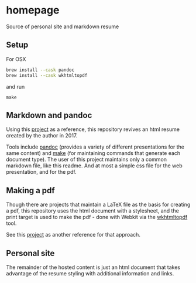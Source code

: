 # homepage
Source of personal site and markdown resume

## Setup

For OSX

```bash
brew install --cask pandoc
brew install --cask wkhtmltopdf
```

and run

```make
make
```

## Markdown and pandoc
Using this [project](https://github.com/chmduquesne/resume.chmd.fr) as a reference, this repository revives an html resume created by the author in 2017.

Tools include [pandoc](https://pandoc.org/index.html) (provides a variety of different presentations for the same content) and [make](https://www.gnu.org/software/make/manual/html_node/Simple-Makefile.html) (for maintaining commands that generate each document type).
The user of this project maintains only a common markdown file, like this readme. And at most a simple css file for the web presentation, and for the pdf.

## Making a pdf
Though there are projects that maintain a LaTeX file as the basis for creating a pdf, this repository uses the html document with a stylesheet, and the print target is used to make the pdf - done with Webkit via the [wkhtmltopdf](https://github.com/wkhtmltopdf/wkhtmltopdf) tool.

See this [project](https://github.com/psrpinto/resume) as another reference for that approach.

## Personal site
The remainder of the hosted content is just an html document that takes advantage of the resume styling with additional information and links.
